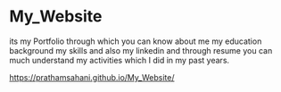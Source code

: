 # My_Website

 its my Portfolio through which you can know about me my education background my skills and also my linkedin and through resume you can much understand my activities which I did in my past years.
 
https://prathamsahani.github.io/My_Website/
